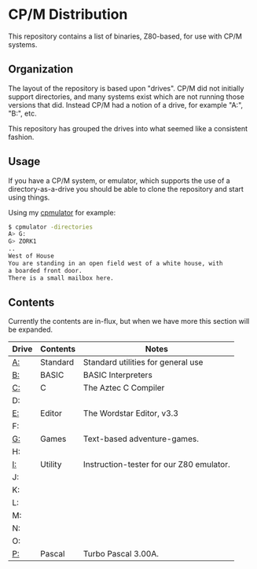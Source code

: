 # CP/M Distribution

This repository contains a list of binaries, Z80-based, for use with CP/M systems.



## Organization

The layout of the repository is based upon "drives".  CP/M did not initially support directories, and many systems exist which are not running those versions that did.  Instead CP/M had a notion of a drive, for example "A:", "B:", etc.

This repository has grouped the drives into what seemed like a consistent fashion.



## Usage

If you have a CP/M system, or emulator, which supports the use of a directory-as-a-drive you should be able to clone the repository and start using things.

Using my [cpmulator](https://github.com/skx/cpmulator/) for example:

```sh
$ cpmulator -directories
A> G:
G> ZORK1
..
West of House
You are standing in an open field west of a white house, with
a boarded front door.
There is a small mailbox here.
```



## Contents

Currently the contents are in-flux, but when we have more this section will be expanded.

| Drive    | Contents | Notes                                    |
|----------|----------|------------------------------------------|
| [A:](A/) | Standard | Standard utilities for general use       |
| [B:](B/) | BASIC    | BASIC Interpreters                       |
| [C:](C/) | C        | The Aztec C Compiler                     |
| D:       |          |                                          |
| [E:](E/) | Editor   | The Wordstar Editor, v3.3                |
| F:       |          |                                          |
| [G:](G/) | Games    | Text-based adventure-games.              |
| H:       |          |                                          |
| [I:](I/) | Utility  | Instruction-tester for our Z80 emulator. |
| J:       |          |                                          |
| K:       |          |                                          |
| L:       |          |                                          |
| M:       |          |                                          |
| N:       |          |                                          |
| O:       |          |                                          |
| [P:](P/) | Pascal   | Turbo Pascal 3.00A.                      |
